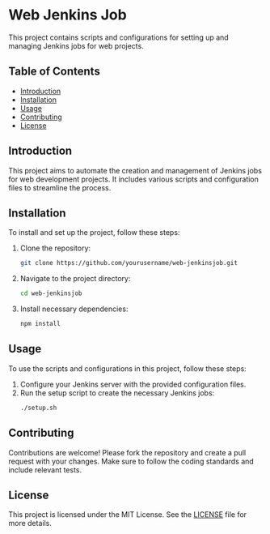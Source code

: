 # Web Jenkins Job

This project contains scripts and configurations for setting up and managing Jenkins jobs for web projects.

## Table of Contents
- [Introduction](#introduction)
- [Installation](#installation)
- [Usage](#usage)
- [Contributing](#contributing)
- [License](#license)

## Introduction
This project aims to automate the creation and management of Jenkins jobs for web development projects. It includes various scripts and configuration files to streamline the process.

## Installation
To install and set up the project, follow these steps:

1. Clone the repository:
    ```sh
    git clone https://github.com/yourusername/web-jenkinsjob.git
    ```
2. Navigate to the project directory:
    ```sh
    cd web-jenkinsjob
    ```
3. Install necessary dependencies:
    ```sh
    npm install
    ```

## Usage
To use the scripts and configurations in this project, follow these steps:

1. Configure your Jenkins server with the provided configuration files.
2. Run the setup script to create the necessary Jenkins jobs:
    ```sh
    ./setup.sh
    ```

## Contributing
Contributions are welcome! Please fork the repository and create a pull request with your changes. Make sure to follow the coding standards and include relevant tests.

## License
This project is licensed under the MIT License. See the [LICENSE](LICENSE) file for more details.